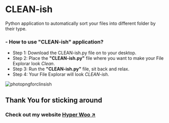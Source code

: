 # CLEAN-ish
Python application to automatically sort your files into different folder by their type.

### - How to use **"CLEAN-ish"** application?
- Step 1: Download the CLEAN-ish.py file on to your desktop.
- Step 2: Place the **"CLEAN-ish.py"** file where you want to make your File Explorar look *Clean*.
- Step 3: Run the **"CLEAN-ish.py"** file, sit back and relax.
- Step 4: Your File Explorar will look *CLEAN-ish*.

![photopngforclinsish](https://user-images.githubusercontent.com/114022709/212742084-ad4ebe64-0137-493c-9bec-8650aa9bb606.png)

## Thank You for sticking around
### Check out my website [Hyper Woo ↗️](https://hyperwoo.github.io/)
